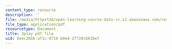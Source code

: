 ```yaml
---
content_type: resource
description: ''
file: /media/https%3A/open-learning-course-data-rc.s3.amazonaws.com/res-6-012-introduction-to-probability-spring-2018/0aec2bbbaf1c0716b0ed2f720cb63be7_k9f0N3ADvdM.pdf
file_type: application/pdf
resourcetype: Document
title: 3play pdf file
uid: 0aec2bbb-af1c-0716-b0ed-2f720cb63be7
---
```

